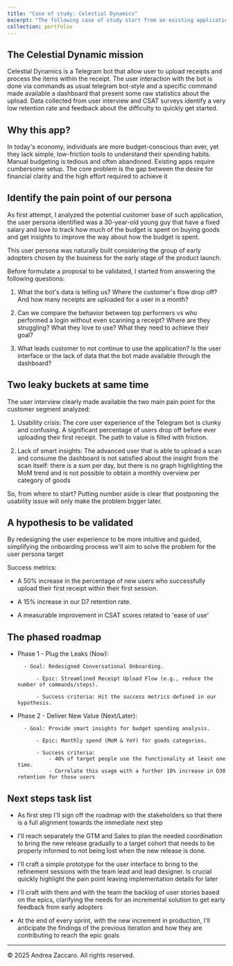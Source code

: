 ```yaml
---
title: "Case of study: Celestial Dynamics"
excerpt: "The following case of study start from an existing application where a Product Manager is tasked to identify the gaps in the product and suggest a product strategy to increase the adoption usage and generate hype regarding the product concept itself."
collection: portfolio
---
```


## The Celestial Dynamic mission

Celestial Dynamics is a Telegram bot that allow user to upload receipts and process the items within the receipt.
The user interaction with the bot is done via commands as usual telegram bot-style and a specific command made available a dashboard that present some raw statistics about the upload.
Data collected from user interview and CSAT surveys identify a very low retention rate and feedback about the difficulty to quickly get started.

## Why this app?

In today's economy, individuals are more budget-conscious than ever, yet they lack simple, low-friction tools to understand their spending habits. Manual budgeting is tedious and often abandoned. Existing apps require cumbersome setup. The core problem is the gap between the desire for financial clarity and the high effort required to achieve it

## Identify the pain point of our persona

As first attempt, I analyzed the potential customer base of such application, the user persona identified was a 30-year-old young guy that have a fixed salary and love to track how much of the budget is spent on buying goods and get insights to improve the way about how the budget is spent.

This user persona was naturally built considering the group of early adopters chosen by the business for the early stage of the product launch.

Before formulate a proposal to be validated, I started from answering the following questions:

1. What the bot's data is telling us? Where the customer's flow drop off? And how many receipts are uploaded for a user in a month?

2. Can we compare the behavior between top performers vs who performed a login without even scanning a receipt? Where are they struggling? What they love to use? What they need to achieve their goal?

3. What leads customer to not continue to use the application? Is the user interface or the lack of data that the bot made available through the dashboard?

## Two leaky buckets at same time

The user interview clearly made available the two main pain point for the customer segment analyzed:

1. Usability crisis: The core user experience of the Telegram bot is clunky and confusing. A significant percentage of users drop off before ever uploading their first receipt. The path to value is filled with friction.

2. Lack of smart insights: The advanced user that is able to upload a scan and consume the dashboard is not satisfied about the insight from the scan itself: there is a sum per day, but there is no graph highlighting the MoM trend and is not possible to obtain a monthly overview per category of goods

So, from where to start? Putting number aside is clear that postponing the usability issue will only make the problem bigger later.

## A hypothesis to be validated

By redesigning the user experience to be more intuitive and guided, simplifying the onboarding process we'll aim to solve the problem for the user persona target

Success metrics:

- A 50% increase in the percentage of new users who successfully upload their first receipt within their first session.

- A 15% increase in our D7 retention rate.

- A measurable improvement in CSAT scores related to 'ease of use'

## The phased roadmap

- Phase 1 - Plug the Leaks (Now):

        - Goal: Redesigned Conversational Onboarding.

            - Epic: Streamlined Receipt Upload Flow (e.g., reduce the number of commands/steps).

            - Success criteria: Hit the success metrics defined in our hypothesis.

- Phase 2 - Deliver New Value (Next/Later):

        - Goal: Provide smart insights for budget spending analysis.

            - Epic: Monthly spend (MoM & YoY) for goods categories.

            - Success criteria: 
                - 40% of target people use the functionality at least one time.
                - Correlate this usage with a further 10% increase in D30 retention for those users

## Next steps task list

- As first step I'll sign off the roadmap with the stakeholders so that there is a full alignment towards the immediate next step

- I'll reach separately the GTM and Sales to plan the needed coordination to bring the new release gradually to a target cohort that needs to be properly informed to not being lost when the new release is done.

- I'll craft a simple prototype for the user interface to bring to the refinement sessions with the team lead and lead designer. Is crucial quickly highlight the pain point leaving implementation details for later

- I'll craft with them and with the team the backlog of user stories based on the epics, clarifying the needs for an incremental solution to get early feedback from early adopters

- At the end of every sprint, with the new increment in production, I'll anticipate the findings of the previous iteration and how they are contributing to reach the epic goals

---
&copy; 2025 Andrea Zaccaro. All rights reserved.
